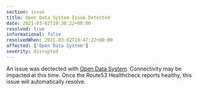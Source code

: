 ```yaml
---
section: issue
title: Open Data System Issue Detected
date: 2021-03-02T19:38:22+00:00
resolved: true
informational: false
resolvedWhen: 2021-03-02T19:47:22+00:00
affected: ['Open Data System']
severity: disrupted
---
```

An issue was dectected with [Open Data System](https://data.sba.gov).  Connectivity may be impacted at this time.  Once the Route53 Healthcheck reports healthy, this issue will automatically resolve.
